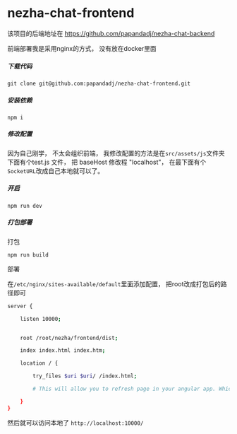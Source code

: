 # nezha-chat-frontend

该项目的后端地址在 https://github.com/papandadj/nezha-chat-backend

前端部署我是采用nginx的方式， 没有放在docker里面

##### 下载代码

`git clone git@github.com:papandadj/nezha-chat-frontend.git`

##### 安装依赖

`npm i`

##### 修改配置

因为自己刚学， 不太会组织前端， 我修改配置的方法是在`src/assets/js`文件夹下面有个test.js 文件， 把 baseHost 修改程 "localhost"， 在最下面有个`SocketURL`改成自己本地就可以了。


##### 开启

`npm run dev`


##### 打包部署

打包

`npm run build`

部署

在`/etc/nginx/sites-available/default`里面添加配置， 把root改成打包后的路径即可
```sh
server {

    listen 10000;


    root /root/nezha/frontend/dist;

    index index.html index.htm;

    location / {

        try_files $uri $uri/ /index.html;

        # This will allow you to refresh page in your angular app. Which will not give error 404.

    }
}
```

然后就可以访问本地了 `http://localhost:10000/`